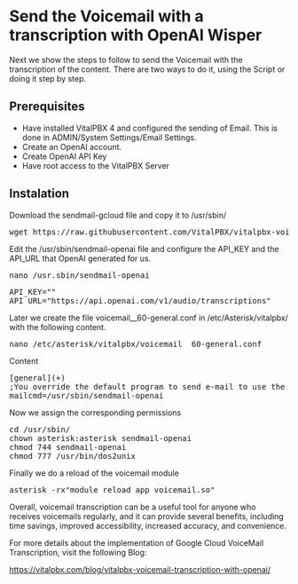 # Send the Voicemail with a transcription with OpenAI Wisper
Next we show the steps to follow to send the Voicemail with the transcription of the content. There are two ways to do it, using the Script or doing it step by step.

## Prerequisites
- Have installed VitalPBX 4 and configured the sending of Email. This is done in ADMIN/System Settings/Email Settings.
- Create an OpenAI account.
- Create OpenAI API Key
- Have root access to the VitalPBX Server

## Instalation
Download the sendmail-gcloud file and copy it to /usr/sbin/
<pre>
wget https://raw.githubusercontent.com/VitalPBX/vitalpbx-voicemail-transcription-openai/main/sendmail-openai /usr/sbin/
</pre>

Edit the /usr/sbin/sendmail-openai file and configure the API_KEY and the API_URL that OpenAI generated for us.
<pre>
nano /usr.sbin/sendmail-openai
</pre>

<pre>
API_KEY=""
API_URL="https://api.openai.com/v1/audio/transcriptions"
</pre>

Later we create the file voicemail__60-general.conf in /etc/Asterisk/vitalpbx/ with the following content.
<pre>
nano /etc/asterisk/vitalpbx/voicemail__60-general.conf 
</pre>

Content
<pre>
[general](+)
;You override the default program to send e-mail to use the script
mailcmd=/usr/sbin/sendmail-openai
</pre>

Now we assign the corresponding permissions
<pre>
cd /usr/sbin/
chown asterisk:asterisk sendmail-openai
chmod 744 sendmail-openai
chmod 777 /usr/bin/dos2unix
</pre>

Finally we do a reload of the voicemail module
<pre>
asterisk -rx"module reload app_voicemail.so"
</pre>

Overall, voicemail transcription can be a useful tool for anyone who receives voicemails regularly, and it can provide several benefits, including time savings, improved accessibility, increased accuracy, and convenience.

For more details about the implementation of Google Cloud VoiceMail Transcription, visit the following Blog:

https://vitalpbx.com/blog/vitalpbx-voicemail-transcription-with-openai/
